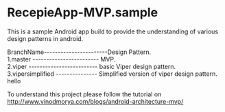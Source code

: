 # RecepieApp-MVP.sample


This is a sample Android app build to provide the understanding of various design patterns in 
android.

 BranchName-----------------------Design Pattern.\
 1.master ------------------------ MVP.\
 2.viper ------------------------- basic Viper design pattern.\
 3.vipersimplified --------------- Simplified version of viper design pattern.\
 hello
 
To understand this project please follow the tutorial on http://www.vinodmorya.com/blogs/android-architecture-mvp/